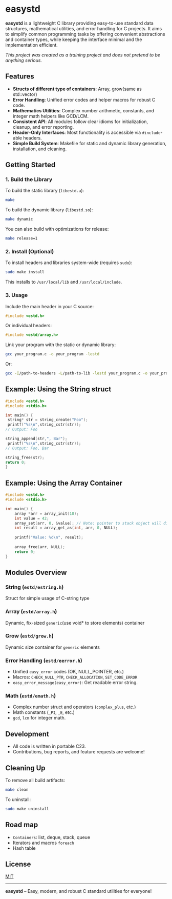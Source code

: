 # easystd

**easystd** is a lightweight C library providing easy-to-use standard data structures, mathematical utilities, and error handling for C projects. It aims to simplify common programming tasks by offering convenient abstractions and container types, while keeping the interface minimal and the implementation efficient.

*This project was created as a training project and does not pretend to be anything serious.*
## Features

- **Structs of different type of containers**: Array, grow(same as std::vector)
- **Error Handling**: Unified error codes and helper macros for robust C code.
- **Mathematics Utilities**: Complex number arithmetic, constants, and integer math helpers like GCD/LCM.
- **Consistent API**: All modules follow clear idioms for initialization, cleanup, and error reporting.
- **Header-Only Interfaces**: Most functionality is accessible via `#include`-able headers.
- **Simple Build System**: Makefile for static and dynamic library generation, installation, and cleaning.

## Getting Started

### 1. Build the Library

To build the static library (`libestd.a`):

```sh
make
```

To build the dynamic library (`libestd.so`):

```sh
make dynamic
```

You can also build with optimizations for release:

```sh
make release=1
```

### 2. Install (Optional)

To install headers and libraries system-wide (requires `sudo`):

```sh
sudo make install
```

This installs to `/usr/local/lib` and `/usr/local/include`.

### 3. Usage

Include the main header in your C source:

```c
#include <estd.h>
```

Or individual headers:
```c
#include <estd/array.h>
```

Link your program with the static or dynamic library:

```bash
gcc your_program.c -o your_program -lestd
```

Or:

```bash
gcc -I/path-to-headers -L/path-to-lib -lestd your_program.c -o your_program
```

## Example: Using the String struct

```C
#include <estd.h>
#include <stdio.h>

int main() {
 string* str = string_create("Foo");
 printf("%s\n",string_cstr(str));
// Output: Foo

string_append(str,", Bar");
 printf("%s\n",string_cstr(str));
// Output: Foo, Bar

string_free(str);
return 0;
}
```

## Example: Using the Array Container

```c
#include <estd.h>
#include <stdio.h>

int main() {
    array *arr = array_init(10);
    int value = 42;
    array_set(arr, 0, &value); // Note: pointer to stack object will die when program reach end of the scope  
    int result = array_get_as(int, arr, 0, NULL);
    
    printf("Value: %d\n", result);
    
    array_free(arr, NULL);
    return 0;
}
```

## Modules Overview

### String (`estd/estring.h`)

Struct for simple usage of C-string type 

### Array (`estd/array.h`)

Dynamic, fix-sized `generic`(use void* to store elements) container

### Grow (`estd/grow.h`)

Dynamic size container for `generic` elements

### Error Handling (`estd/eerror.h`)

- Unified `easy_error` codes (OK, NULL_POINTER, etc.)
- Macros: `CHECK_NULL_PTR`, `CHECK_ALLOCATION`, `SET_CODE_ERROR`
- `easy_error_message(easy_error)`: Get readable error string.

### Math (`estd/emath.h`)

- Complex number struct and operators (`complex_plus`, etc.)
- Math constants (`_PI`, `_E`, etc.)
- `gcd`, `lcm` for integer math.

## Development

- All code is written in portable C23.
- Contributions, bug reports, and feature requests are welcome!

## Cleaning Up

To remove all build artifacts:

```sh
make clean
```

To uninstall:

```sh
sudo make uninstall
```


## Road map

- `Containers`: list, deque, stack, queue
- Iterators and macros `foreach`
- Hash table
## License

[MIT](LICENSE)

---

**easystd** – Easy, modern, and robust C standard utilities for everyone!